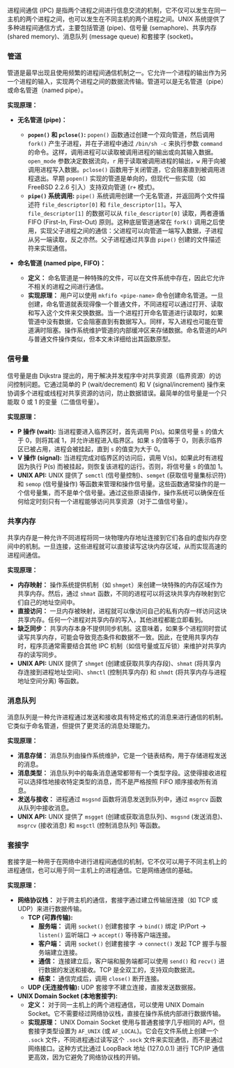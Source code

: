 
进程间通信 (IPC) 是指两个进程之间进行信息交流的机制，它不仅可以发生在同一主机的两个进程之间，也可以发生在不同主机的两个进程之间。UNIX 系统提供了多种进程间通信方式，主要包括管道 (pipe)、信号量 (semaphore)、共享内存 (shared memory)、消息队列 (message queue) 和套接字 (socket)。

### 管道

管道是最早出现且使用频繁的进程间通信机制之一。它允许一个进程的输出作为另一个进程的输入，实现两个进程之间的数据流传输。管道可以是无名管道（pipe）或命名管道（named pipe）。

**实现原理：**

*   **无名管道 (pipe)：**
    *   **`popen()` 和 `pclose()`:** `popen()` 函数通过创建一个双向管道，然后调用 `fork()` 产生子进程，并在子进程中通过 `/bin/sh -c` 来执行参数 `command` 的命令。这样，调用进程可以读取被调用进程的输出或向其输入数据。`open_mode` 参数决定数据流向，`r` 用于读取被调用进程的输出，`w` 用于向被调用进程写入数据。`pclose()` 函数用于关闭管道，它会阻塞直到被调用进程退出。早期 `popen()` 实现的管道是单向的，但现代一些实现（如 FreeBSD 2.2.6 引入）支持双向管道 (`r+` 模式)。
    *   **`pipe()` 系统调用:** `pipe()` 系统调用创建一个无名管道，并返回两个文件描述符 `file_descriptor[0]` 和 `file_descriptor[1]`。写入 `file_descriptor[1]` 的数据可以从 `file_descriptor[0]` 读取，两者遵循 FIFO (First-In, First-Out) 原则。这种底层管道通常在 `fork()` 调用之后使用，实现父子进程之间的通信：父进程可以向管道一端写入数据，子进程从另一端读取，反之亦然。父子进程通过共享由 `pipe()` 创建的文件描述符来实现通信。

*   **命名管道 (named pipe, FIFO)：**
    *   **定义：** 命名管道是一种特殊的文件，可以在文件系统中存在，因此它允许不相关的进程之间进行通信。
    *   **实现原理：** 用户可以使用 `mkfifo <pipe-name>` 命令创建命名管道。一旦创建，命名管道就表现得像一个普通文件，不同进程可以通过打开、读取和写入这个文件来交换数据。当一个进程打开命名管道进行读取时，如果管道中没有数据，它会阻塞直到有数据写入。同样，写入进程也可能在管道满时阻塞。操作系统维护管道的内部缓冲区来存储数据。命名管道的API与普通文件操作类似，但本文未详细给出其函数原型。

### 信号量

信号量是由 Dijkstra 提出的，用于解决并发程序中对共享资源（临界资源）的访问控制问题。它通过简单的 P (wait/decrement) 和 V (signal/increment) 操作来协调多个进程或线程对共享资源的访问，防止数据错误。最简单的信号量是一个只能取 0 或 1 的变量（二值信号量）。

**实现原理：**

*   **P 操作 (wait):** 当进程要进入临界区时，首先调用 P(s)。如果信号量 `s` 的值大于 0，则将其减 1，并允许进程进入临界区。如果 `s` 的值等于 0，则表示临界区已被占用，进程会被挂起，直到 `s` 的值变为大于 0。
*   **V 操作 (signal):** 当进程完成对临界区的访问后，调用 V(s)。如果此时有进程因为执行 P(s) 而被挂起，则恢复该进程的运行。否则，将信号量 `s` 的值加 1。
*   **UNIX API:** UNIX 提供了 `semctl` (信号量控制)、`semget` (获取信号量集标识符) 和 `semop` (信号量操作) 等函数来管理和操作信号量。这些函数通常操作的是一个信号量集，而不是单个信号量。通过这些原语操作，操作系统可以确保在任何给定时刻只有一个进程能够访问共享资源（对于二值信号量）。

### 共享内存

共享内存是一种允许不同进程将同一块物理内存地址连接到它们各自的虚拟内存空间中的机制。一旦连接，这些进程就可以直接读写这块内存区域，从而实现高速的进程间通信。

**实现原理：**

*   **内存映射：** 操作系统提供机制（如 `shmget`）来创建一块特殊的内存区域作为共享内存。然后，通过 `shmat` 函数，不同的进程可以将这块共享内存映射到它们自己的地址空间中。
*   **直接访问：** 一旦内存被映射，进程就可以像访问自己的私有内存一样访问这块共享内存。任何一个进程对共享内存的写入，其他进程都能立即看到。
*   **缺乏同步：** 共享内存本身不提供同步机制。这意味着，如果多个进程同时尝试读写共享内存，可能会导致竞态条件和数据不一致。因此，在使用共享内存时，程序员通常需要结合其他 IPC 机制（如信号量或互斥锁）来维护对共享内存的读写同步。
*   **UNIX API:** UNIX 提供了 `shmget` (创建或获取共享内存段)、`shmat` (将共享内存连接到进程地址空间)、`shmctl` (控制共享内存) 和 `shmdt` (将共享内存与进程地址空间分离) 等函数。

### 消息队列

消息队列是一种允许进程通过发送和接收具有特定格式的消息来进行通信的机制。它类似于命名管道，但提供了更灵活的消息处理能力。

**实现原理：**

*   **消息存储：** 消息队列由操作系统维护，它是一个链表结构，用于存储进程发送的消息。
*   **消息类型：** 消息队列中的每条消息通常都带有一个类型字段。这使得接收进程可以选择性地接收特定类型的消息，而不是严格按照 FIFO 顺序接收所有消息。
*   **发送与接收：** 进程通过 `msgsnd` 函数将消息发送到队列中，通过 `msgrcv` 函数从队列中接收消息。
*   **UNIX API:** UNIX 提供了 `msgget` (创建或获取消息队列)、`msgsnd` (发送消息)、`msgrcv` (接收消息) 和 `msgctl` (控制消息队列) 等函数。

### 套接字

套接字是一种用于在网络中进行进程间通信的机制，它不仅可以用于不同主机上的进程通信，也可以用于同一主机上的进程通信。它是网络通信的基础。

**实现原理：**

*   **网络协议栈：** 对于跨主机的通信，套接字通过建立传输层连接（如 TCP 或 UDP）来进行数据传输。
    *   **TCP (可靠传输):**
        *   **服务端：** 调用 `socket()` 创建套接字 -> `bind()` 绑定 IP/Port -> `listen()` 监听端口 -> `accept()` 等待客户端连接。
        *   **客户端：** 调用 `socket()` 创建套接字 -> `connect()` 发起 TCP 握手与服务端建立连接。
        *   **通信：** 连接建立后，客户端和服务端都可以使用 `send()` 和 `recv()` 进行数据的发送和接收。TCP 是全双工的，支持双向数据流。
        *   **结束：** 通信完成后，调用 `close()` 断开连接。
    *   **UDP (无连接传输):** UDP 套接字不建立连接，直接发送数据报。
*   **UNIX Domain Socket (本地套接字):**
    *   **定义：** 对于同一主机上的两个进程通信，可以使用 UNIX Domain Socket。它不需要经过网络协议栈，直接在操作系统内部进行数据传输。
    *   **实现原理：** UNIX Domain Socket 使用与普通套接字几乎相同的 API，但套接字类型设置为 `AF_UNIX` (或 `AF_LOCAL`)。它会在文件系统上创建一个 `.sock` 文件，不同进程通过读写这个 `.sock` 文件来实现通信，而不是通过网络接口。这种方式比通过 LoopBack 地址 (127.0.0.1) 进行 TCP/IP 通信更高效，因为它避免了网络协议栈的开销。